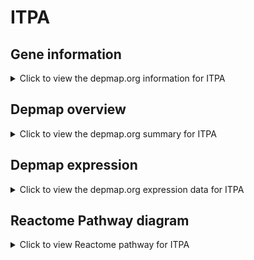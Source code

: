 <h1>ITPA</h1>

<h2>Gene information</h2>
<details>
  <summary>Click to view the depmap.org information for ITPA</summary>
  <iframe src="https://depmap.org/portal/gene/ITPA?tab=about" style="border:none;width:100%;height:800px"></iframe>
</details>

<h2>Depmap overview</h2>
<details>
  <summary>Click to view the depmap.org summary for ITPA</summary>
  <iframe src="https://depmap.org/portal/gene/ITPA?tab=overview" style="border:none;width:100%;height:800px"></iframe>
</details>

<h2>Depmap expression</h2>
<details>
  <summary>Click to view the depmap.org expression data for ITPA</summary>
  <iframe src="https://depmap.org/portal/gene/ITPA?tab=characterization" style="border:none;width:100%;height:800px"></iframe>
</details>



<h2>Reactome Pathway diagram</h2>
<details>
  <summary>Click to view Reactome pathway for ITPA</summary>
  <p>Purine catabolism</p>
  <iframe src="https://reactome.org/PathwayBrowser/#/R-HSA-74259" style="border:none;width:100%;height:800px"></iframe>
</details>



